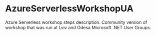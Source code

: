 # AzureServerlessWorkshopUA
Azure Serverless workshop steps description. Community version of workshop that was run at Lviv and Odesa Microsoft .NET User Groups.
